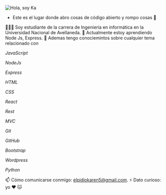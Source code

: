 ![Hola, soy Ka](https://user-images.githubusercontent.com/53590903/121248182-8309fd00-c879-11eb-8382-d1b6ebd5e7d3.png)

- Este es el lugar donde abro cosas de código abierto y rompo cosas 🤣

👩🏾‍💻 Soy estudiante de la carrera de Ingeniería en informática en la Universidad Nacional de Avellaneda. 
🌱 Actualmente estoy aprendiendo Node Js, Express. 
💬 Ademas tengo conociemintos sobre cualquier tema relacionado con

_JavaScript_

_NodeJs_

_Express_

_HTML_

_CSS_

_React_

_Rest_

_MVC_

_Git_

_GitHub_

_Bootstrap_

_Wordpress_

_Python_

📫 Cómo comunicarse conmigo: elpidiokaren5@gmail.com.
⚡ Dato curioso: yo ❤️ 🐱

